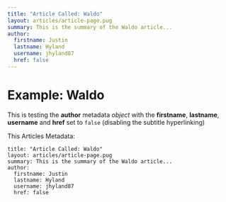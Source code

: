 ```yaml
---
title: "Article Called: Waldo"
layout: articles/article-page.pug
summary: This is the summary of the Waldo article...
author: 
  firstname: Justin
  lastname: Hyland
  username: jhyland87
  href: false
---
```


# Example: Waldo

This is testing the **author** metadata *object* with the **firstname**, **lastname**, **username** and **href** set to `false` (disabling the subtitle hyperlinking) 


This Articles Metadata:

    title: "Article Called: Waldo"
    layout: articles/article-page.pug
    summary: This is the summary of the Waldo article...
    author: 
      firstname: Justin
      lastname: Hyland
      username: jhyland87
      href: false